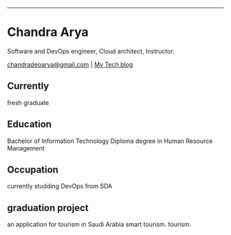 ---
# Chandra Arya
Software and DevOps engineer, Cloud architect, Instructor.

<div id="webaddress">
<a href="haneenalk3@gmail.com">chandradeoarya@gmail.com</a>
| <a href="http://HaneenAlkhulaify.com">My Tech blog</a>
</div>


## Currently

fresh graduate



## Education

Bachelor of Information Technology
Diploma degree in Human Resource Management 



## Occupation

currently studding DevOps from SDA

## graduation project

an application for tourism in Saudi Arabia smart tourism. tourism.

<!-- ### Footer

Last updated: June 2022 -->

